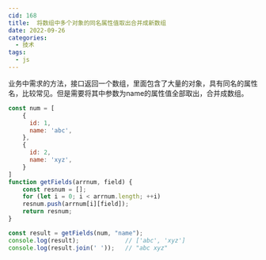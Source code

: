 ```yaml
---
cid: 168
title:  将数组中多个对象的同名属性值取出合并成新数组
date: 2022-09-26
categories: 
  - 技术
tags: 
  - js
---
```


业务中需求的方法，接口返回一个数组，里面包含了大量的对象，具有同名的属性名，比较常见。但是需要将其中参数为name的属性值全部取出，合并成数组。

```js
const num = [
    {
      id: 1,
      name: 'abc',
    },
    {
      id: 2,
      name: 'xyz',
    }
]
function getFields(arrnum, field) {
    const resnum = [];
    for (let i = 0; i < arrnum.length; ++i)
    resnum.push(arrnum[i][field]);
    return resnum;
}

const result = getFields(num, "name");
console.log(result);             // ['abc', 'xyz']
console.log(result.join(' '));   // "abc xyz"
```

